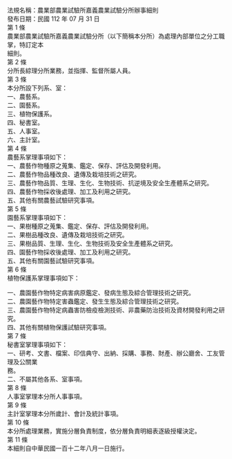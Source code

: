 法規名稱：農業部農業試驗所嘉義農業試驗分所辦事細則  
發布日期：民國 112 年 07 月 31 日  
第 1 條  
農業部農業試驗所嘉義農業試驗分所（以下簡稱本分所）為處理內部單位之分工職掌，特訂定本  
細則。  
第 2 條  
分所長綜理分所業務，並指揮、監督所屬人員。  
第 3 條  
本分所設下列系、室：  
一、農藝系。  
二、園藝系。  
三、植物保護系。  
四、秘書室。  
五、人事室。  
六、主計室。  
第 4 條  
農藝系掌理事項如下：  
一、農藝作物種原之蒐集、鑑定、保存、評估及開發利用。  
二、農藝作物品種改良、遺傳及栽培技術之研究。  
三、農藝作物品質、生理、生化、生物技術、抗逆境及安全生產體系之研究。  
四、農藝作物採收後處理、加工及利用之研究。  
五、其他有關農藝試驗研究事項。  
第 5 條  
園藝系掌理事項如下：  
一、果樹種原之蒐集、鑑定、保存、評估及開發利用。  
二、果樹品種改良、遺傳及栽培技術之研究。  
三、果樹品質、生理、生化、生物技術及安全生產體系之研究。  
四、園藝作物採收後處理、加工及利用之研究。  
五、其他有關園藝試驗研究事項。  
第 6 條  
植物保護系掌理事項如下：  


一、農園藝作物特定病害病原鑑定、發病生態及綜合管理技術之研究。  
二、農園藝作物特定害蟲鑑定、發生生態及綜合管理技術之研究。  
三、農園藝作物特定病蟲害防檢疫檢測技術、非農藥防治技術及資材開發利用之研究。  
四、其他有關植物保護試驗研究事項。  
第 7 條  
秘書室掌理事項如下：  
一、研考、文書、檔案、印信典守、出納、採購、事務、財產、辦公廳舍、工友管理及公關業  
務。  
二、不屬其他各系、室事項。  
第 8 條  
人事室掌理本分所人事事項。  
第 9 條  
主計室掌理本分所歲計、會計及統計事項。  
第 10 條  
本分所處理業務，實施分層負責制度，依分層負責明細表逐級授權決定。  
第 11 條  
本細則自中華民國一百十二年八月一日施行。  


